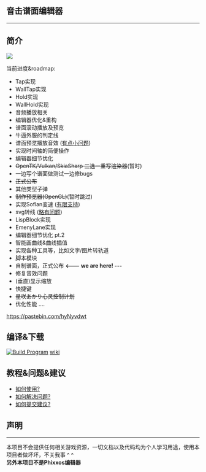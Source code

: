 ## 音击谱面编辑器
----
## 简介
![](https://user-images.githubusercontent.com/7549173/168480352-d30e2a0e-9365-4312-9d40-37133eede3ff.png)

当前进度&roadmap:
* Tap实现 
* WallTap实现 
* Hold实现 
* WallHold实现 
* 音频播放相关
* 编辑器优化&重构
* 谱面滚动播放及预览   
* 牛逼外服的判定线
* 谱面预览播放音效 ([有点小问题](https://github.com/MikiraSora/OngekiFumenEditor/wiki/*-%E5%B7%B2%E7%9F%A5%E9%97%AE%E9%A2%98#%E9%9F%B3%E6%95%88%E9%97%AE%E9%A2%98))
* 实现时间轴的简便操作
* 编辑器细节优化  
* ~~OpenTK/Vulkan/SkiaSharp 三选一重写渲染器~~(暂时)
* 一边写个谱面做测试一边修bugs  
* ~~正式公布~~
* 其他类型子弹
* ~~制作预览器(OpenGL)~~(暂时跳过) 
* 实现Soflan变速 ([有限支持](https://github.com/MikiraSora/OngekiFumenEditor/wiki/*-%E5%B7%B2%E7%9F%A5%E9%97%AE%E9%A2%98#%E9%9F%B3%E6%95%88%E9%97%AE%E9%A2%98))
* svg转线 ([略有问题](https://github.com/MikiraSora/OngekiFumenEditor/wiki/*-%E5%B7%B2%E7%9F%A5%E9%97%AE%E9%A2%98#svg%E5%88%92%E7%BA%BF%E9%97%AE%E9%A2%98))
* LispBlock实现
* EmenyLane实现
* 编辑器细节优化 pt.2
* 智能画曲线&曲线插值 
* 实现各种工具等，比如文字/图片转轨道
* 脚本模块
* 自制谱面，正式公布  **<--- we are here! ---**
* 修复音效问题
* (垂直)显示缩放
* 快捷键
* ~~星咲あかり心灵控制计划~~
* 优化性能
....

https://pastebin.com/hyNyvdwt

## 编译&下载
[![Build Program](https://github.com/NyagekiFumenProject/OngekiFumenEditor/actions/workflows/BuildProgram.yml/badge.svg)](https://github.com/NyagekiFumenProject/OngekiFumenEditor/actions/workflows/BuildProgram.yml)
[wiki](https://github.com/MikiraSora/OngekiFumenEditor/wiki/0.%E5%A6%82%E4%BD%95%E8%8E%B7%E5%8F%96%E6%9C%AC%E9%A1%B9%E7%9B%AE%E5%BA%94%E7%94%A8)

## 教程&问题&建议
* [如何使用?](https://github.com/MikiraSora/OngekiFumenEditor/wiki)
* [如何解决问题?](https://docs.microsoft.com/en-us/visualstudio/get-started/csharp/tutorial-debugger?view=vs-2022)
* [如何提交建议?](https://github.com/MikiraSora/OngekiFumenEditor/pulls)

## 声明
----
本项目不会提供任何相关游戏资源，一切文档以及代码均为个人学习用途，使用本项目者做坏坏，不关我事 ^ ^<br/>
**另外本项目不是Phixxos编辑器**
